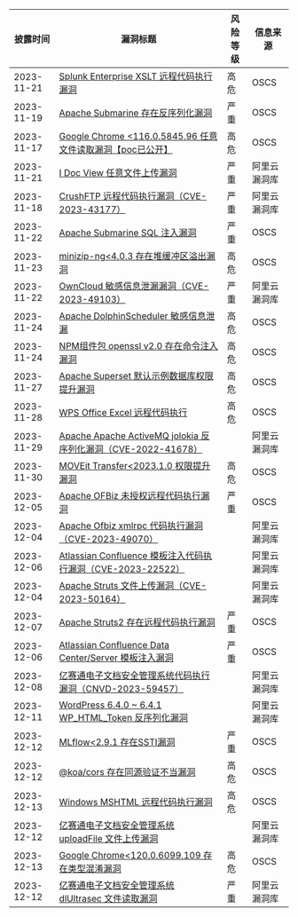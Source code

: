 | 披露时间       | 漏洞标题                                                                                       | 风险等级                           | 信息来源   |
| ---------- | ------------------------------------------------------------------------------------------ | ------------------------------ | ------ |
| 2023-11-21 | [Splunk Enterprise XSLT 远程代码执行漏洞](https://www.oscs1024.com/hd/MPS-1j9c-4oyt)               | 高危                             | OSCS   |
| 2023-11-19 | [Apache Submarine 存在反序列化漏洞](https://www.oscs1024.com/hd/MPS-qp4a-wcgl)                     | 严重                             | OSCS   |
| 2023-11-17 | [Google Chrome <116.0.5845.96 任意文件读取漏洞【poc已公开】](https://www.oscs1024.com/hd/MPS-cv7p-l1wh) | 高危                             | OSCS   |
| 2023-11-21 | [I Doc View 任意文件上传漏洞](https://avd.aliyun.com/detail?id=AVD-2023-1697088)                   | 严重                             | 阿里云漏洞库 |
| 2023-11-18 | [CrushFTP 远程代码执行漏洞（CVE-2023-43177）](https://avd.aliyun.com/detail?id=AVD-2023-43177)       | 严重 | 阿里云漏洞库 |
| 2023-11-22 | [Apache Submarine SQL 注入漏洞](https://www.oscs1024.com/hd/MPS-ajf4-uzhd) | 严重  | OSCS  |
| 2023-11-23 | [minizip-ng<4.0.3 存在堆缓冲区溢出漏洞](https://www.oscs1024.com/hd/MPS-7wpn-d9ve) | 高危  | OSCS  |
| 2023-11-22 | [OwnCloud 敏感信息泄漏漏洞（CVE-2023-49103）](https://avd.aliyun.com/detail?id=AVD-2023-49103) | 严重  | 阿里云漏洞库  |
| 2023-11-24 | [Apache DolphinScheduler 敏感信息泄漏](https://www.oscs1024.com/hd/MPS-p9et-w8rl) | 高危  | OSCS  |
| 2023-11-24 | [NPM组件包 openssl v2.0 存在命令注入漏洞](https://www.oscs1024.com/hd/MPS-z1fn-loy8) | 高危  | OSCS  |
| 2023-11-27 | [Apache Superset 默认示例数据库权限提升漏洞](https://www.oscs1024.com/hd/MPS-iztk-bu2h) | 高危  | OSCS  |
| 2023-11-28 | [WPS Office Excel 远程代码执行](https://www.oscs1024.com/hd/MPS-ar5t-2oui) | 高危  | OSCS  |
| 2023-11-29 | [Apache Apache ActiveMQ jolokia 反序列化漏洞（CVE-2022-41678）](https://avd.aliyun.com/detail?id=AVD-2022-41678) |   | 阿里云漏洞库  |
| 2023-11-30 | [MOVEit Transfer<2023.1.0 权限提升漏洞](https://www.oscs1024.com/hd/MPS-067x-zk3j) | 高危  | OSCS  |
| 2023-12-05 | [Apache OFBiz 未授权远程代码执行漏洞](https://www.oscs1024.com/hd/MPS-ope5-i4zj) | 严重  | OSCS  |
| 2023-12-04 | [Apache Ofbiz xmlrpc 代码执行漏洞（CVE-2023-49070）](https://avd.aliyun.com/detail?id=AVD-2023-49070) |   | 阿里云漏洞库  |
| 2023-12-06 | [Atlassian Confluence 模板注入代码执行漏洞（CVE-2023-22522）](https://avd.aliyun.com/detail?id=AVD-2023-22522) |   | 阿里云漏洞库  |
| 2023-12-04 | [Apache Struts 文件上传漏洞（CVE-2023-50164）](https://avd.aliyun.com/detail?id=AVD-2023-50164) |   | 阿里云漏洞库  |
| 2023-12-07 | [Apache Struts2 存在远程代码执行漏洞](https://www.oscs1024.com/hd/MPS-5qa9-hjgt) | 严重  | OSCS  |
| 2023-12-06 | [Atlassian Confluence Data Center/Server 模板注入漏洞](https://www.oscs1024.com/hd/MPS-2023-0023) | 严重  | OSCS  |
| 2023-12-08 | [亿赛通电子文档安全管理系统代码执行漏洞（CNVD-2023-59457）](https://avd.aliyun.com/detail?id=AVD-2023-1699693) |   | 阿里云漏洞库  |
| 2023-12-11 | [WordPress 6.4.0 ~ 6.4.1 WP_HTML_Token 反序列化漏洞](https://avd.aliyun.com/detail?id=AVD-2023-1700015) |   | 阿里云漏洞库  |
| 2023-12-12 | [MLflow<2.9.1 存在SSTI漏洞](https://www.oscs1024.com/hd/MPS-sv6t-fu0k) | 严重  | OSCS  |
| 2023-12-12 | [@koa/cors 存在同源验证不当漏洞](https://www.oscs1024.com/hd/MPS-cwq7-e8rp) | 高危  | OSCS  |
| 2023-12-13 | [Windows MSHTML 远程代码执行漏洞](https://www.oscs1024.com/hd/MPS-yxcv-aitq) | 高危  | OSCS  |
| 2023-12-12 | [亿赛通电子文档安全管理系统 uploadFile 文件上传漏洞](https://avd.aliyun.com/detail?id=AVD-2023-1700750) |   | 阿里云漏洞库  |
| 2023-12-13 | [Google Chrome<120.0.6099.109 存在类型混淆漏洞](https://www.oscs1024.com/hd/MPS-q9kf-nc82) | 高危  | OSCS  |
| 2023-12-12 | [亿赛通电子文档安全管理系统 dlUltrasec 文件读取漏洞](https://avd.aliyun.com/detail?id=AVD-2023-1700953) | 严重  | 阿里云漏洞库  |
